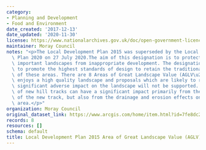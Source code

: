 ```yaml
---
category:
- Planning and Development
- Food and Environment
date_created: '2017-12-13'
date_updated: '2020-11-30'
license: https://www.nationalarchives.gov.uk/doc/open-government-licence/version/3/
maintainer: Moray Council
notes: "<p>The Local Development Plan 2015 was superseded by the Local Development\
  \ Plan 2020 on 27 July 2020.The aim of this designation is to protect areas of strategically\
  \ important landscapes from inappropriate development. The designation also aims\
  \ to promote the highest standards of design to retain the traditional character\
  \ of these areas. There are 8 Areas of Great Landscape Value (AGLV\u2019s) in Moray.Moray\
  \ enjoys a high quality landscape and proposals which are likely to result in a\
  \ significant adverse impact on the landscape will not be supported. The creation\
  \ of new hill tracks can have a significant impact primarily from the visual appearance\
  \ of the new track, but also from the drainage and erosion effects on the local\
  \ area.</p>"
organization: Moray Council
original_dataset_link: https://www.arcgis.com/home/item.html?id=7fe8dc2f9ea1476592c29db5661450f4
records: 8
resources: []
schema: default
title: Local Development Plan 2015 Area of Great Landscape Value (AGLV) (Moray)
---
```

